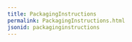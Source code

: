 ```yaml
---
title: PackagingInstructions
permalink: PackagingInstructions.html
jsonid: packaginginstructions
---
```

